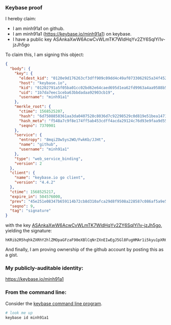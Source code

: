### Keybase proof

I hereby claim:

  * I am minh91a1 on github.
  * I am minh91a1 (https://keybase.io/minh91a1) on keybase.
  * I have a public key ASAnkaXwW6AcwCvWLmTK7WldHqYv2ZY6SqlYi1v-jzJh5go

To claim this, I am signing this object:

```json
{
  "body": {
    "key": {
      "eldest_kid": "0120e9d176263cf3dff909c09dd4c49af0733062925a34f452f7565384ae7a9c11eb0a",
      "host": "keybase.io",
      "kid": "01202791a5f05ba01cc02bd62e64caed695d1ea62fd9963a4aa9588b5bfe8f3261e60a",
      "uid": "1b7da7eec1ceba63bbdadaa92903cb19",
      "username": "minh91a1"
    },
    "merkle_root": {
      "ctime": 1568525207,
      "hash": "6d7508858361aa3da0407528c8036d7c92298529c0d819e51bea1471ca5dbb4323bc897afade923a7ff180bc12f93fcf275a4b3b78429aa071b1998505e1ad89",
      "hash_meta": "f548a7c9f8e174ff5ab453cdff4acda29124c76d93e9faa9d5572186699365bc",
      "seqno": 7370901
    },
    "service": {
      "entropy": "8mqiZOw5ys2WO/FwkKb/JJHt",
      "name": "github",
      "username": "minh91a1"
    },
    "type": "web_service_binding",
    "version": 2
  },
  "client": {
    "name": "keybase.io go client",
    "version": "4.4.2"
  },
  "ctime": 1568525217,
  "expire_in": 504576000,
  "prev": "45e251e08347b659114b72cb8d310afca29d8f9508a228587c086af5a9e502ed",
  "seqno": 9,
  "tag": "signature"
}
```

with the key [ASAnkaXwW6AcwCvWLmTK7WldHqYv2ZY6SqlYi1v-jzJh5go](https://keybase.io/minh91a1), yielding the signature:

```
hKRib2R5hqhkZXRhY2hlZMOpaGFzaF90eXBlCqNrZXnEIwEgJ5Gl8FugHMAr1i5kyu1pXR6mL9mWOkqpWItb/o8yYeYKp3BheWxvYWTESpcCCcQgReJR4INHtlkRS3LLjTEK/KKdj5UIoihYfAhq9anlAu3EILSUsY4LO1jtawVUASzOwmiHu1XXS6JfHwhfvZfXs+cYAgHCo3NpZ8RAkR7eLiY4QQw6UwUJDV5yJhqu2NV+kyJ4g6DZbtzopat5tgd9amTdygSPYoxYA3tcQBwBJdQib98+dbMspOqVBKhzaWdfdHlwZSCkaGFzaIKkdHlwZQildmFsdWXEIHhSH47VAhMUzDcfJOfWVwTVEUinbqYA3MgnzH1Osh45o3RhZ80CAqd2ZXJzaW9uAQ==

```

And finally, I am proving ownership of the github account by posting this as a gist.

### My publicly-auditable identity:

https://keybase.io/minh91a1

### From the command line:

Consider the [keybase command line program](https://keybase.io/download).

```bash
# look me up
keybase id minh91a1
```
